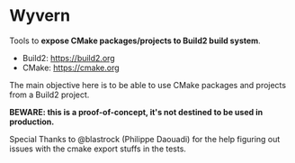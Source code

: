 Wyvern
======

Tools to **expose CMake packages/projects to Build2 build system**.

 - Build2: https://build2.org
 - CMake: https://cmake.org

The main objective here is to be able to use CMake packages and projects from a Build2 project.

**BEWARE: this is a proof-of-concept, it's not destined to be used in production.**

Special Thanks to @blastrock (Philippe Daouadi) for the help figuring out issues with the cmake export stuffs in the tests.

